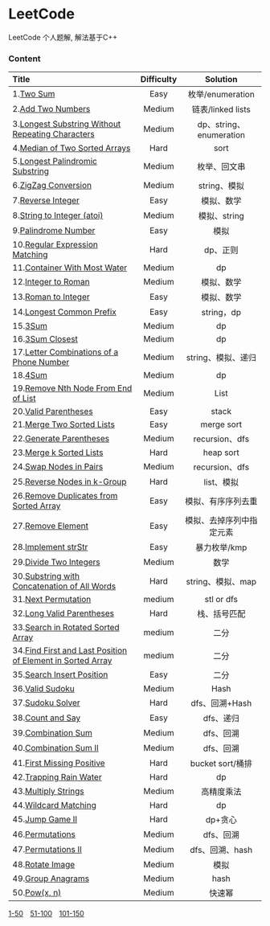 # LeetCode
LeetCode 个人题解, 解法基于C++

### Content



   

| **Title**                                | **Difficulty** |     **Solution**      |
| :--------------------------------------- | :------------: | :-------------------: |
| 1.[Two Sum](1-50/1.Two_Sum.md)           |      Easy      |    枚举/enumeration     |
| 2.[Add Two Numbers](1-50/2.Add_Two_Numbers.md) |     Medium     |    链表/linked lists    |
| 3.[Longest Substring Without Repeating Characters](1-50/3.Longest_Substring_Without_Repeating_Characters.md) |     Medium     | dp、string、enumeration |
| 4.[Median of Two Sorted Arrays](1-50/4.Median_of_Two_Sorted_Arrays.md) |      Hard      |         sort          |
| 5.[Longest Palindromic Substring](1-50/5.Longest_Palindromic_Substring.md) |     Medium     |        枚举、回文串         |
| 6.[ZigZag Conversion](1-50/6.ZigZag_Conversion.md) |     Medium     |       string、模拟       |
| 7.[Reverse Integer](1-50/7.Reverse_Integer.md) |      Easy      |         模拟、数学         |
| 8.[String to Integer (atoi)](1-50/8.String_to_Integer_(atoi).md) |     Medium     |       模拟、string       |
| 9.[Palindrome Number](1-50/9.Palindrome_Number.md) |      Easy      |          模拟           |
| 10.[Regular Expression Matching](1-50/10.Regular_Expression_Matching.md) |      Hard      |         dp、正则         |
| 11.[Container With Most Water](1-50/11.Container_With_Most_Water.md) |     Medium     |          dp           |
| 12.[Integer to Roman](1-50/12.Integer_to_Roman.md) |     Medium     |         模拟、数学         |
| 13.[Roman to Integer](1-50/13.Roman_to_Integer.md) |      Easy      |         模拟、数学         |
| 14.[Longest Common Prefix](1-50/14.Longest_Common_Prefix.md) |      Easy      |       string，dp       |
| 15.[3Sum](1-50/15.3Sum.md)               |     Medium     |          dp           |
| 16.[3Sum Closest](1-50/16.3Sum_Closest.md) |     Medium     |          dp           |
| 17.[Letter Combinations of a Phone Number](1-50/17.Letter_Combinations_of_a_Phone_Number.md) |     Medium     |     string、模拟、递归      |
| 18.[4Sum](1-50/18.4Sum.md)               |     Medium     |          dp           |
| 19.[Remove Nth Node From End of List](1-50/19.Remove_Nth_Node_From_End_of_List.md) |     Medium     |         List          |
| 20.[Valid Parentheses](1-50/20.Valid_Parentheses.md) |      Easy      |         stack         |
| 21.[Merge Two Sorted Lists](1-50/21.Merge_Two_Sorted_Lists.md) |      Easy      |      merge sort       |
| 22.[Generate Parentheses](1-50/22.Generate_Parentheses.md) |     Medium     |     recursion、dfs     |
| 23.[Merge k Sorted Lists](1-50/23.Merge_k_Sorted_Lists.md) |      Hard      |       heap sort       |
| 24.[Swap Nodes in Pairs](1-50/24.Swap_Nodes_in_Pairs.md) |     Medium     |     recursion、dfs     |
| 25.[Reverse Nodes in k-Group](1-50/25.Reverse_Nodes_in_k-Group.md) |      Hard      |        list、模拟        |
| 26.[Remove Duplicates from Sorted Array](1-50/26.Remove_Duplicates_from_Sorted_Array.md) |      Easy      |       模拟、有序序列去重       |
| 27.[Remove Element](1-50/27.Remove_Element.md) |      Easy      |     模拟、去掉序列中指定元素      |
| 28.[Implement strStr](1-50/28.Implement_strStr().md) |      Easy      |       暴力枚举/kmp        |
| 29.[Divide Two Integers](1-50/29.Divide_Two_Integers.md) |     Medium     |          数学           |
| 30.[Substring with Concatenation of All Words](1-50/30.Substring_with_Concatenation_of_All_Words.md) |      Hard      |     string、模拟、map     |
| 31.[Next Permutation](1-50/31.Next_Permutation.md) |     medium     |      stl or dfs       |
| 32.[Long Valid Parentheses](1-50/32.Longest_Valid_Parentheses.md) |      Hard      |        栈、括号匹配         |
| 33.[Search in Rotated Sorted Array](1-50/33.Search_in_Rotated_Sorted_Array.md) |     medium     |          二分           |
| 34.[Find First and Last Position of Element in Sorted Array](1-50/34.Find_First_and_Last_Position_of_Element_in_Sorted_Array.md) |     medium     |          二分           |
| 35.[Search Insert Position](1-50/35.Search_Insert_Position.md) |      Easy      |          二分           |
| 36.[Valid Sudoku](1-50/36.Valid_Sudoku.md) |     Medium     |         Hash          |
| 37.[Sudoku Solver](1-50/37.Sudoku_Solver.md) |      Hard      |      dfs、回溯+Hash      |
| 38.[Count and Say](1-50/38.Count_and_Say.md) |      Easy      |        dfs、递归         |
| 39.[Combination Sum](1-50/39.Combination_Sum.md) |     Medium     |        dfs、回溯         |
| 40.[Combination Sum II](1-50/40.Combination_Sum_II.md) |     Medium     |        dfs、回溯         |
| 41.[First Missing Positive](1-50/41.First_Missing_Positive.md) |      Hard      |    bucket sort/桶排     |
| 42.[Trapping Rain Water](1-50/42.Trapping_Rain_Water.md) |      Hard      |          dp           |
| 43.[Multiply Strings](1-50/43.Multiply_Strings.md) |     Medium     |         高精度乘法         |
| 44.[Wildcard Matching](1-50/44.Wildcard_Matching.md) |      Hard      |          dp           |
| 45.[Jump Game II](1-50/45.Jump_Game_II.md) |      Hard      |         dp+贪心         |
| 46.[Permutations](1-50/46.Permutations.md) |     Medium     |        dfs、回溯         |
| 47.[Permutations II](1-50/47.Permutations_II.md) |     Medium     |      dfs、回溯、hash      |
| 48.[Rotate Image](1-50/48.Rotate_Image.md) |     Medium     |          模拟           |
| 49.[Group Anagrams](1-50/49.Group_Anagrams.md) |     Medium     |         hash          |
| 50.[Pow(x, n)](1-50/50.Pow(x,n).md)      |     Medium     |          快速幂          |

[1-50](README.md)&emsp;[51-100](51-100.md)&emsp;[101-150](101-150.md)

